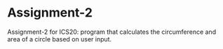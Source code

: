 # Assignment-2
Assignment-2 for ICS20: program that calculates the circumference and area of a circle based on user input.
